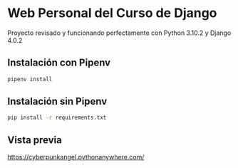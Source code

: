# Web Personal del Curso de Django

Proyecto revisado y funcionando perfectamente con Python 3.10.2 y Django 4.0.2

## Instalación con Pipenv

```bash
pipenv install
```

## Instalación sin Pipenv

```bash
pip install -r requirements.txt
```
## Vista previa

https://cyberpunkangel.pythonanywhere.com/
